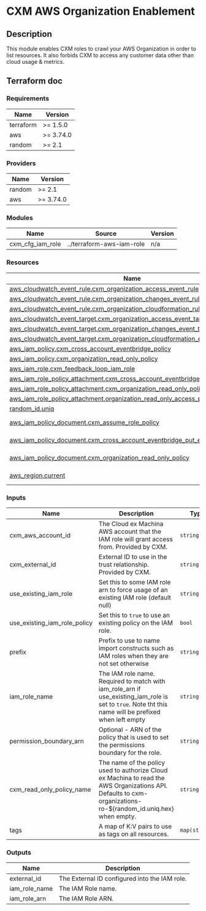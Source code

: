 
# CXM AWS Organization Enablement

## Description

This module enables CXM roles to crawl your AWS Organization in order to list resources.
It also forbids CXM to access any customer data other than cloud usage & metrics.

## Terraform doc

<!-- BEGIN_TF_DOCS -->
### Requirements

| Name | Version |
|------|---------|
| terraform | >= 1.5.0 |
| aws | >= 3.74.0 |
| random | >= 2.1 |

### Providers

| Name | Version |
|------|---------|
| random | >= 2.1 |
| aws | >= 3.74.0 |

### Modules

| Name | Source | Version |
|------|--------|---------|
| cxm_cfg_iam_role | ../terraform-aws-iam-role | n/a |

### Resources

| Name | Type |
|------|------|
| [aws_cloudwatch_event_rule.cxm_organization_access_event_rule](https://registry.terraform.io/providers/hashicorp/aws/latest/docs/resources/cloudwatch_event_rule) | resource |
| [aws_cloudwatch_event_rule.cxm_organization_changes_event_rule](https://registry.terraform.io/providers/hashicorp/aws/latest/docs/resources/cloudwatch_event_rule) | resource |
| [aws_cloudwatch_event_rule.cxm_organization_cloudformation_rule](https://registry.terraform.io/providers/hashicorp/aws/latest/docs/resources/cloudwatch_event_rule) | resource |
| [aws_cloudwatch_event_target.cxm_organization_access_event_target](https://registry.terraform.io/providers/hashicorp/aws/latest/docs/resources/cloudwatch_event_target) | resource |
| [aws_cloudwatch_event_target.cxm_organization_changes_event_target](https://registry.terraform.io/providers/hashicorp/aws/latest/docs/resources/cloudwatch_event_target) | resource |
| [aws_cloudwatch_event_target.cxm_organization_cloudformation_event_target](https://registry.terraform.io/providers/hashicorp/aws/latest/docs/resources/cloudwatch_event_target) | resource |
| [aws_iam_policy.cxm_cross_account_eventbridge_policy](https://registry.terraform.io/providers/hashicorp/aws/latest/docs/resources/iam_policy) | resource |
| [aws_iam_policy.cxm_organization_read_only_policy](https://registry.terraform.io/providers/hashicorp/aws/latest/docs/resources/iam_policy) | resource |
| [aws_iam_role.cxm_feedback_loop_iam_role](https://registry.terraform.io/providers/hashicorp/aws/latest/docs/resources/iam_role) | resource |
| [aws_iam_role_policy_attachment.cxm_cross_account_eventbridge_policy_attachment](https://registry.terraform.io/providers/hashicorp/aws/latest/docs/resources/iam_role_policy_attachment) | resource |
| [aws_iam_role_policy_attachment.cxm_organization_read_only_policy_attachment](https://registry.terraform.io/providers/hashicorp/aws/latest/docs/resources/iam_role_policy_attachment) | resource |
| [aws_iam_role_policy_attachment.organization_read_only_access_policy_attachment](https://registry.terraform.io/providers/hashicorp/aws/latest/docs/resources/iam_role_policy_attachment) | resource |
| [random_id.uniq](https://registry.terraform.io/providers/hashicorp/random/latest/docs/resources/id) | resource |
| [aws_iam_policy_document.cxm_assume_role_policy](https://registry.terraform.io/providers/hashicorp/aws/latest/docs/data-sources/iam_policy_document) | data source |
| [aws_iam_policy_document.cxm_cross_account_eventbridge_put_events](https://registry.terraform.io/providers/hashicorp/aws/latest/docs/data-sources/iam_policy_document) | data source |
| [aws_iam_policy_document.cxm_organization_read_only_policy](https://registry.terraform.io/providers/hashicorp/aws/latest/docs/data-sources/iam_policy_document) | data source |
| [aws_region.current](https://registry.terraform.io/providers/hashicorp/aws/latest/docs/data-sources/region) | data source |

### Inputs

| Name | Description | Type | Default | Required |
|------|-------------|------|---------|:--------:|
| cxm_aws_account_id | The Cloud ex Machina AWS account that the IAM role will grant access from. Provided by CXM. | `string` | n/a | yes |
| cxm_external_id | External ID to use in the trust relationship. Provided by CXM. | `string` | n/a | yes |
| use_existing_iam_role | Set this to some IAM role arn to force usage of an existing IAM role (default null) | `string` | `null` | no |
| use_existing_iam_role_policy | Set this to `true` to use an existing policy on the IAM role. | `bool` | `false` | no |
| prefix | Prefix to use to name import constructs such as IAM roles when they are not set otherwise | `string` | `"cxm"` | no |
| iam_role_name | The IAM role name. Required to match with iam_role_arn if use_existing_iam_role is set to `true`. Note tht this name will be prefixed when left empty | `string` | `"organization-crawler"` | no |
| permission_boundary_arn | Optional - ARN of the policy that is used to set the permissions boundary for the role. | `string` | `null` | no |
| cxm_read_only_policy_name | The name of the policy used to authorize Cloud ex Machina to read the AWS Organizations API.  Defaults to cxm-organizations-ro-${random_id.uniq.hex} when empty. | `string` | `null` | no |
| tags | A map of K:V pairs to use as tags on all resources. | `map(string)` | `{}` | no |

### Outputs

| Name | Description |
|------|-------------|
| external_id | The External ID configured into the IAM role. |
| iam_role_name | The IAM Role name. |
| iam_role_arn | The IAM Role ARN. |
<!-- END_TF_DOCS -->
